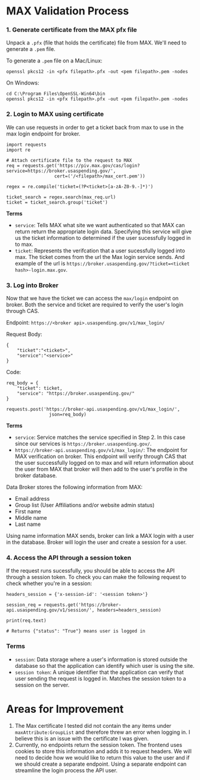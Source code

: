 
# MAX Validation Process

### 1. Generate certificate from the MAX pfx file 

Unpack a `.pfx` (file that holds the certificate) file from MAX. We'll need to generate a `.pem` file. 

To generate a `.pem` file on a Mac/Linux:
```
openssl pkcs12 -in <pfx filepath>.pfx -out <pem filepath>.pem -nodes
```

On Windows:
```
cd C:\Program Files\OpenSSL-Win64\bin
openssl pkcs12 -in <pfx filepath>.pfx -out <pem filepath>.pem -nodes
```


### 2. Login to MAX using certificate  
We can use requests in order to get a ticket back from max to use in the max login endpoint for broker.

```
import requests
import re

# Attach certificate file to the request to MAX
req = requests.get('https://piv.max.gov/cas/login?service=https://broker.usaspending.gov/', 
				  cert=('/<filepath>/max_cert.pem'))

regex = re.compile('ticket=(?P<ticket>[a-zA-Z0-9.-]*)')

ticket_search = regex.search(max_req.url)
ticket = ticket_search.group('ticket')
```

**Terms**

- `service`: Tells MAX what site we want authenticated so that MAX can return return the appropriate login data. Specifying this service will give us the ticket information to determined if the user sucessfully logged in to max. 
- `ticket`: Represents the verifcation that a user sucessfully logged into max. The ticket comes from the url the Max login service sends. And example of the url is  `https://broker.usaspending.gov/?ticket=<ticket hash>-login.max.gov`.


### 3. Log into Broker
Now that we have the ticket we can access the `max/login` endpoint on broker. Both the service and ticket are required to verify the user's login through CAS.

Endpoint: `https://<broker api>.usaspending.gov/v1/max_login/`

Request Body:
```
{
    "ticket":"<ticket>",
    "service":"<service>"
}
```


Code:

```
req_body = {
    "ticket": ticket,
    "service": "https://broker.usaspending.gov/"
}

requests.post('https://broker-api.usaspending.gov/v1/max_login/', 
				json=req_body)
```

**Terms**

- `service`: Service matches the service specified in Step 2. In this case since our services is `https://broker.usaspending.gov/`.
- `https://broker-api.usaspending.gov/v1/max_login/`: The endpoint for MAX verification on broker. This endpoint will verify through CAS that the user successfully logged on to max and will return information about the user from MAX that broker will then add to the user's profile in the broker database. 

Data Broker stores the following information from MAX:

- Email address
- Group list (User Affiliations and/or website admin status)
- First name
- Middle name
- Last name

Using name information MAX sends, broker can link a MAX login with a user in the database. Broker will login the user and create a session for a user.

### 4. Access the API through a session token
If the request runs sucessfully, you should be able to access the API through a session token. To check you can make the following request to check whether you're in a session:

```
headers_session = {'x-session-id': '<session token>'}

session_req = requests.get('https://broker-api.usaspending.gov/v1/session/', headers=headers_session)

print(req.text)

# Returns {"status": "True"} means user is logged in

```

### Terms
- `session`: Data storage where a user's information is stored outside the database so that the application can identify which user is using the site.
- `session token`: A unique identifier that the application can verify that user sending the request is logged in. Matches the session token to a session on the server. 

# Areas for Improvement

1. The Max certificate I tested did not contain the any items under `maxAttribute:GroupList` and therefore threw an error when logging in. I believe this is an issue with the certificate I was given.
2. Currently, no endpoints return the session token. The frontend uses cookies to store this information and adds it to request headers. We will need to decide how we would like to return this value to the user and if we should create a separate endpoint. Using a separate endpoint can streamline the login process the API user. 




